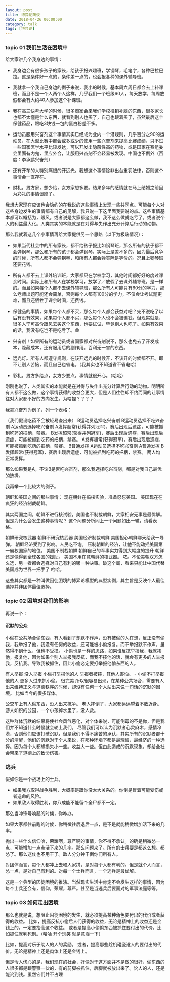 ```yaml
---
layout: post
title: 博弈论简谈
date: 2018-04-26 00:00:00
category: talk
tags: [博弈论]
---
```


### topic 01 我们生活在困境中
给大家讲几个我身边的事情：

- 我身边会有很多孩子的家长，给孩子报兴趣班，学钢琴，毛笔字，各种巴拉巴拉。这是条件好一点的，条件差一点的，也会报各种的课外辅导班。

- 我就拿一个我自己身边的例子来说，我小的时候，基本周六周日都会去上补课班，而且不是一个人两个人这样，几乎我们一个班级60人，每天放学，每周放假都会有大约40人参加这个补课班。

- 我在高三快考大学的时候，很多商家会来我们学校推销补脑的东西，很多家长也都不太懂是什么东西，就看到别人也买了，自己也跟着买了，虽然最后这个保健药品，跟吃3块钱一包的蛋白粉差不多。

- 运动员服用兴奋剂这个事情其实已经成为业内一个潜规则，几乎百分之90的运动员，在大型比赛中都会或多或少的使用一些兴奋剂来提高比赛成绩，只不过一些国家医学水平比较发达，可以开发出隐蔽性高的药物，或是国家在赛组委会里面有内鬼，里应外合，让服用兴奋剂不会轻易被发现。中国也不例外（百度：李承鹏兴奋剂）

- 还有开车的人特别痛恨的开远光。我想这个事情除非出台重罚法律，否则这个事情会一直存在。

- 财礼，男方家，想少给，女方家想多要。结果多年的感情就在马上结婚之前因为彩礼的事情谈崩了。

<!-- more -->
我想大家现在应该也会隐约的在我说的这些事情上发现一些共同点。可能每个人对这些身边发生的事情都有自己的见解，我只说一下这里面我要说的点。这些事情基本都可以概括为，跟风。或者说是大家都这么做，我不这么做就吃亏了。或者说个人的利益最大化。人类其实的本能就是在对得与失作出充分计算后行动的动物。

那么我就着这几个小事情再给大家提供另一个思路（以下为极端情况）：

- 如果当代社会中的所有家长，都不给孩子报比如钢琴班，那么所有的孩子都不会弹钢琴，那么和所有的孩子都会弹钢琴，实际上是差不多的。因为最后竞争的时候，所有人都不会弹钢琴，和所有人都会弹实际是等价的。况且上钢琴班还要花钱。

- 所有人都不去上课外培训班，大家都只在学校学习，其他时间都好好的度过课余时间。实际上和所有人在学校学习，放学了／放假了去课外辅导班，是一样的。而且如果每个人都不去课外辅导班，那么所有人可能只有60分的学力，那么老师出题可能还会简单，否则每个人都有100分的学力，不仅会让考试题更难，而且还牺牲了课余时间，还费钱。

- 保健品的事情，如果每个人都不买，那么每个人都会获益对吧？先不说吃了以后有没有效果，如果每个人都不买，那么每个人也不会被骗钱。但现实就是，很多人宁可高价跟风去买这个东西，也要试试，毕竟别人也吃了。如果有效果的话，我没有吃岂不是吃亏了。😄

- 兴奋剂！如果所有的运动员或者国家都对兴奋剂说不，那么也免去了开发成本，隐藏成本，还有服用后的副作用。百利无一害的东西。

- 远光灯。所有人都遵守规则，在该开远光的时候开，不该开的时候都不开。即不让别人苦恼，而且自己也省电。（我其实也不知道省不省电哈）

- 彩礼，男方多给点，女方少要点。事情就很开心。（哈哈）


刚刚也说了，人类其实的本能就是在对得与失作出充分计算后行动的动物。明明所有人都不这么做，这个事情获得的收益会更大，但是人们往往却不约而同的让事情往对大家都不好的方向发生。为啥捏？？？？


我拿兴奋剂为例子，列一个表格：

（我们假设吃药不会被轻易查出来）	B运动员选择吃兴奋剂	B运动员选择不吃兴奋剂
A运动员选择吃兴奋剂	A发挥超常(获得并列冠军)，赛后出现后遗症，可能被抓到吃药的把柄，禁赛。
B发挥超常(获得并列冠军)，赛后出现后遗症，赛后出现后遗症，可能被抓到吃药的把柄，禁赛。
A发挥超常(获得冠军)，赛后出现后遗症，可能被抓到吃药的把柄，禁赛。
B普通发挥
A运动员选择不吃兴奋剂	A普通发挥
B发挥超常(获得冠军)，赛后出现后遗症，可能被抓到吃药的把柄，禁赛。
两人均正常发挥。

那么如果我是A，不论B是否吃兴奋剂，那么我选择吃兴奋剂，都是对我自己最优的选择。


我再举一个比较大的例子。

朝鲜和美国之间的那些事情：
现在朝鲜在搞核实验，准备怒怼美国。
美国现在在疯狂的经济制裁朝鲜。

其实两国之间，朝鲜不进行核试验，美国也不制裁朝鲜，大家相安无事是最优解。但是为什么会发生这种事情呢？
这个问题分析同上一个问题如出一辙，请看表格。

朝鲜研究核武器	朝鲜不研究核武器
美国经济制裁朝鲜	美国担心朝鲜哪天给我一导弹。
朝鲜经济受到了影响。人民吃不饱。	压制朝鲜的经济，让他不能动摇美国第一霸权国家的地位。
美国不制裁朝鲜	朝鲜自己的军事实力得到大幅度的提升	朝鲜还是像得到全球各国的援助。
美国不用在意朝鲜的核武器。
哝。不论美朝双方怎么选，另一者都会选择对自己有利的哪一种决策。破这个局，看来只能让中国代替美国成为世界一把手了 哈哈。

这些其实都是一种叫做囚徒困境的博弈论模型的典型实例，其主旨是反映个人最佳选择并非团体最佳选择。


### topic 02 困境对我们的影响


再说一个：

#### 沉默的公众

小偷在公共场合偷东西，有人看到了却默不作声，没有被偷的人在想，反正没有偷我，我举报了他，我没有任何的收益，还可能被小偷报复。而不举报默不作声，虽然得不到什么，但也不受损。
小偷也是一样的思路，如果谁反抗举报我，我就揍他，报复他，因为如果个别人举报我反抗，而我不揍他的话，就会有更多的人举报我，反抗我。导致我被抓住，因此小偷必定要打举报他偷东西的人。


有人举报	没人举报
小偷打举报他的人	举报者被揍，其他人害怕。	-
小偷不打举报他的人	更多人过来抓小偷。	很完美
所以很容易出现，在某种公共场合，需要有人出来维持正义与道德秩序的时候，却没有任何一个人站出来说一句话的沉默的困境。
比如当今的很多媒体。

公交车上有人偷东西，没人出来抗争。
老人摔倒了，大家都远远望着不敢近身。
游人如织的公园，一个小孩掉水里了，没人救。

这种群体沉默的结果将使社会风气恶化，对个体来说，可能倒霉的不是你，但是我们并不知道什么时候就会轮上我们。
尽管我们可以认为沉默者心灵麻木，感情冷漠，否则他们应该打破沉默，但是我们不得不痛苦的承认，其实所有的沉默者都十分的清醒，他们的沉默对于个人来说，在那种环境下都是最理智，最经济的一种选择。因为每个人都想损失小一些。收益大一些。但由此造成的沉默现象，却给全社会带来了道德上的致命伤害。

### 逃兵

假如你是一个战场上的士兵。

- 如果我方取得战争胜利，大概率是跟你没太大关系的。你倒是冒着可能受伤或者送命的风险。
- 如果敌人取得胜利，你八成能不能留个全尸都不一定。

那么当冲锋号响起的时候，你咋办。

如果大家都往前跑的时候，你稍微往后退后一点，是不是就能稍微增加活下来的几率。

抛出一些什么信仰哈，荣耀啊，尊严啊的事情，你不得不承认。的确是稍微怂一点，可能增加一点点活下来的几率。那么问题来了。所有的士兵要是都这么想。都怂了。那么这仗也不用干了。敌人分分钟干倒你们所有人。

对团体而言，每个人都冲上去和人家拼，是对每个人都有利的。但是就个人而言，怂一点，是对自己有利的。对每一个士兵而言，一个逃兵是最优解。

这是一个典型的囚徒困境的推演。当然现实生活中肯定不会发生这样的事情，因为每个士兵还会有，信仰，荣耀，尊严。甚至是当逃兵后要面对的军事法庭等等。

### topic 03 如何走出困境

那么也就是说，想阻止囚徒困境的发生，就必须提高某种角色要付出的代价或者获得的收益。
比如，提高反抗小偷后人们获得的收益，无论是精神上的收益还是金钱上的。一定要抬高这个收益。
或者是提高小偷偷东西被抓住要付出的代价。比如抓住就判死刑。（哈哈 开个玩笑 就是意淫一下）

比如，提高对乐于助人的人的奖励。
或者，提高那些趁机碰瓷讹人的要付出的代价。无论是精神上还是肉体上还是金钱上。

但是令人伤心的是，我们现在的社会，好像对于这方面并不是做的很好，偷东西的人很多都是跟警察一伙的，有的前脚被抓住，后脚就被放出来了。讹人的人，还是能讹到钱。虽然它们并不占理




